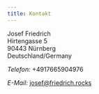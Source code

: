 ```yaml
---
title: Kontakt
---
```


Josef Friedrich<br>
Hirtengasse 5<br>
90443 Nürnberg<br>
Deutschland/Germany

*Telefon:* +4917665904976

*E-Mail:* [josef@friedrich.rocks](mailto:josef@friedrich.rocks)
